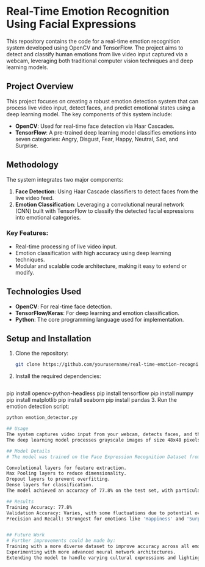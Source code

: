 # Real-Time Emotion Recognition Using Facial Expressions

This repository contains the code for a real-time emotion recognition system developed using OpenCV and TensorFlow. The project aims to detect and classify human emotions from live video input captured via a webcam, leveraging both traditional computer vision techniques and deep learning models.

## Project Overview

This project focuses on creating a robust emotion detection system that can process live video input, detect faces, and predict emotional states using a deep learning model. The key components of this system include:
- **OpenCV**: Used for real-time face detection via Haar Cascades.
- **TensorFlow**: A pre-trained deep learning model classifies emotions into seven categories: Angry, Disgust, Fear, Happy, Neutral, Sad, and Surprise.

## Methodology

The system integrates two major components:
1. **Face Detection**: Using Haar Cascade classifiers to detect faces from the live video feed.
2. **Emotion Classification**: Leveraging a convolutional neural network (CNN) built with TensorFlow to classify the detected facial expressions into emotional categories.

### Key Features:
- Real-time processing of live video input.
- Emotion classification with high accuracy using deep learning techniques.
- Modular and scalable code architecture, making it easy to extend or modify.

## Technologies Used
- **OpenCV**: For real-time face detection.
- **TensorFlow/Keras**: For deep learning and emotion classification.
- **Python**: The core programming language used for implementation.

## Setup and Installation

1. Clone the repository:
   ```bash
   git clone https://github.com/yourusername/real-time-emotion-recognition.git

2. Install the required dependencies:
   ```bash
  pip install opencv-python-headless
  pip install tensorflow
  pip install numpy
  pip install matplotlib
  pip install seaborn
  pip install pandas
3. Run the emotion detection script:
   ```bash
  python emotion_detector.py

## Usage
The system captures video input from your webcam, detects faces, and then classifies emotions in real-time.
The deep learning model processes grayscale images of size 48x48 pixels and classifies them into one of the seven emotions.

## Model Details
# The model was trained on the Face Expression Recognition Dataset from Kaggle and consists of the following layers:

Convolutional layers for feature extraction.
Max Pooling layers to reduce dimensionality.
Dropout layers to prevent overfitting.
Dense layers for classification.
The model achieved an accuracy of 77.8% on the test set, with particularly strong performance in detecting emotions such as 'Happiness' and 'Surprise.'

## Results
Training Accuracy: 77.8%
Validation Accuracy: Varies, with some fluctuations due to potential overfitting.
Precision and Recall: Strongest for emotions like 'Happiness' and 'Surprise', while emotions like 'Disgust' and 'Fear' showed lower detection rates.


## Future Work
# Further improvements could be made by:
Training with a more diverse dataset to improve accuracy across all emotions.
Experimenting with more advanced neural network architectures.
Extending the model to handle varying cultural expressions and lighting conditions.

